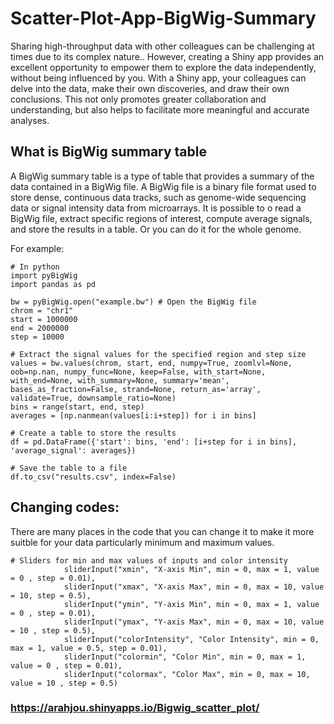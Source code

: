 # Scatter-Plot-App-BigWig-Summary

Sharing high-throughput data with other colleagues can be challenging at times due to its complex nature.. However, creating a Shiny app provides an excellent opportunity to empower them to explore the data independently, without being influenced by you. With a Shiny app, your colleagues can delve into the data, make their own discoveries, and draw their own conclusions. This not only promotes greater collaboration and understanding, but also helps to facilitate more meaningful and accurate analyses.

## What is BigWig summary table

A BigWig summary table is a type of table that provides a summary of the data contained in a BigWig file. A BigWig file is a binary file format used to store dense, continuous data tracks, such as genome-wide sequencing data or signal intensity data from microarrays. It is possible to o read a BigWig file, extract specific regions of interest, compute average signals, and store the results in a table. Or you can do it for the whole genome.

For example:
```{r }
# In python
import pyBigWig
import pandas as pd

bw = pyBigWig.open("example.bw") # Open the BigWig file
chrom = "chr1"
start = 1000000
end = 2000000
step = 10000

# Extract the signal values for the specified region and step size
values = bw.values(chrom, start, end, numpy=True, zoomlvl=None, oob=np.nan, numpy_func=None, keep=False, with_start=None, with_end=None, with_summary=None, summary='mean', bases_as_fraction=False, strand=None, return_as='array', validate=True, downsample_ratio=None)
bins = range(start, end, step)
averages = [np.nanmean(values[i:i+step]) for i in bins]

# Create a table to store the results
df = pd.DataFrame({'start': bins, 'end': [i+step for i in bins], 'average_signal': averages})

# Save the table to a file
df.to_csv("results.csv", index=False)
```
## Changing codes:

There are many places in the code that you can change it to make it more suitble for your data particularly minimum and maximum values.

```{r }
# Sliders for min and max values of inputs and color intensity
            sliderInput("xmin", "X-axis Min", min = 0, max = 1, value = 0 , step = 0.01),
            sliderInput("xmax", "X-axis Max", min = 0, max = 10, value = 10, step = 0.5),
            sliderInput("ymin", "Y-axis Min", min = 0, max = 1, value = 0 , step = 0.01),
            sliderInput("ymax", "Y-axis Max", min = 0, max = 10, value = 10 , step = 0.5),
            sliderInput("colorIntensity", "Color Intensity", min = 0, max = 1, value = 0.5, step = 0.01),
            sliderInput("colormin", "Color Min", min = 0, max = 1, value = 0 , step = 0.01),
            sliderInput("colormax", "Color Max", min = 0, max = 10, value = 10 , step = 0.5)
```

### https://arahjou.shinyapps.io/Bigwig_scatter_plot/

